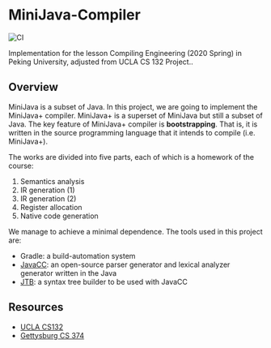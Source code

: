 # MiniJava-Compiler

![CI](https://github.com/magic3007/MiniJava-Compiler/workflows/CI/badge.svg?branch=master)

Implementation for the lesson Compiling Engineering (2020 Spring) in Peking University, adjusted from UCLA CS 132 Project..

## Overview

MiniJava is a subset of Java. In this project, we are going to implement the MiniJava+ compiler. MiniJava+ is a superset of MiniJava but still a subset of Java. The key feature of MiniJava+ compiler is **bootstrapping**. That is, it is written in the source programming language that it intends to compile (i.e. MiniJava+).

The works are divided into five parts, each of which is a homework of the course:

1. Semantics analysis
2. IR generation (1)
3. IR generation (2)
4. Register allocation
5. Native code generation

We manage to achieve a minimal dependence. The tools used in this project are:

- Gradle: a build-automation system
- [JavaCC](https://javacc.github.io/javacc/): an open-source parser generator and lexical analyzer generator written in the Java
- [JTB](http://compilers.cs.ucla.edu/jtb/): a syntax tree builder to be used with JavaCC

## Resources

- [UCLA CS132](http://web.cs.ucla.edu/~palsberg/course/cs132/project.html)
- [Gettysburg CS 374](http://cs.gettysburg.edu/~tneller/cs374/)
